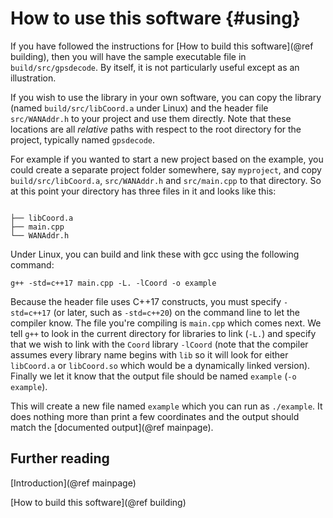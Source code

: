# How to use this software {#using} #

If you have followed the instructions for [How to build this software](@ref building), then you will have the sample executable file in `build/src/gpsdecode`.  By itself, it is not particularly useful except as an illustration.  

If you wish to use the library in your own software, you can copy the library (named `build/src/libCoord.a` under Linux) and the header file `src/WANAddr.h` to your project and use them directly.  Note that these locations are all *relative* paths with respect to the root directory for the project, typically named `gpsdecode`.  

For example if you wanted to start a new project based on the example, you could create a separate project folder somewhere, say `myproject`, and copy `build/src/libCoord.a`, `src/WANAddr.h` and `src/main.cpp` to that directory.  So at this point your directory has three files in it and looks like this:


```

├── libCoord.a
├── main.cpp
└── WANAddr.h
```

Under Linux, you can build and link these with gcc using the following command:

`g++ -std=c++17 main.cpp -L. -lCoord -o example`

Because the header file uses C++17 constructs, you must specify `-std=c++17` (or later, such as `-std=c++20`) on the command line to let the compiler know.  The file you're compiling is `main.cpp` which comes next.  We tell `g++` to look in the current directory for libraries to link (`-L.`) and specify that we wish to link with the `Coord` library `-lCoord` (note that the compiler assumes every library name begins with `lib` so it will look for either `libCoord.a` or `libCoord.so` which would be a dynamically linked version).  Finally we let it know that the output file should be named `example` (`-o example`).  

This will create a new file named `example` which you can run as `./example`.  It does nothing more than print a few coordinates and the output should match the [documented output](@ref mainpage). 

## Further reading

[Introduction](@ref mainpage)

[How to build this software](@ref building)
